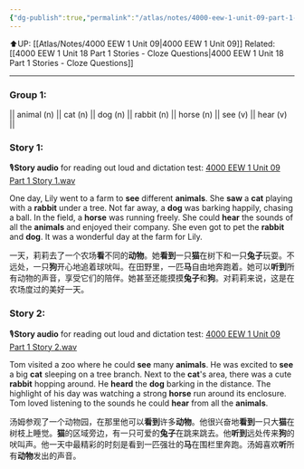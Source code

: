 ```yaml
---
{"dg-publish":true,"permalink":"/atlas/notes/4000-eew-1-unit-09-part-1-stories/"}
---
```


⬆️UP: [[Atlas/Notes/4000 EEW 1 Unit 09\|4000 EEW 1 Unit 09]]
Related: [[4000 EEW 1 Unit 18 Part 1 Stories - Cloze Questions\|4000 EEW 1 Unit 18 Part 1 Stories - Cloze Questions]]

---
### Group 1: 
|| animal (n) || cat (n) || dog (n) || rabbit (n) || horse (n) || see (v) || hear (v) ||

### Story 1:

🎙️**Story audio** for reading out loud and dictation test: [4000 EEW 1 Unit 09 Part 1 Story 1.wav]()

One day, Lily went to a farm to **see** different **animals**. She **saw** a **cat** playing with a **rabbit** under a tree. Not far away, a **dog** was barking happily, chasing a ball. In the field, a **horse** was running freely. She could **hear** the sounds of all the **animals** and enjoyed their company. She even got to pet the **rabbit** and **dog**. It was a wonderful day at the farm for Lily.

一天，莉莉去了一个农场**看**不同的**动物**。她**看到**一只**猫**在树下和一只**兔子**玩耍。不远处，一只**狗**开心地追着球吠叫。在田野里，一匹**马**自由地奔跑着。她可以**听到**所有动物的声音，享受它们的陪伴。她甚至还能摸摸**兔子**和**狗**。对莉莉来说，这是在农场度过的美好一天。

### Story 2:
🎙️**Story audio** for reading out loud and dictation test: [4000 EEW 1 Unit 09 Part 1 Story 2.wav]()

Tom visited a zoo where he could **see** many **animals**. He was excited to **see** a big **cat** sleeping on a tree branch. Next to the **cat**'s area, there was a cute **rabbit** hopping around. He **heard** the **dog** barking in the distance. The highlight of his day was watching a strong **horse** run around its enclosure. Tom loved listening to the sounds he could **hear** from all the **animals**.

汤姆参观了一个动物园，在那里他可以**看到**许多**动物**。他很兴奋地**看到**一只大**猫**在树枝上睡觉。**猫**的区域旁边，有一只可爱的**兔子**在跳来跳去。他**听到**远处传来**狗**的吠叫声。他一天中最精彩的时刻是看到一匹强壮的**马**在围栏里奔跑。汤姆喜欢**听**所有**动物**发出的声音。
